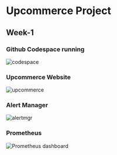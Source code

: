 # Upcommerce Project
## Week-1

### Github Codespace running
![codespace](image.png)

### Upcommerce Website
![upcommerce](image-1.png)

### Alert Manager
![alertmgr](image-3.png)

### Prometheus
![Prometheus dashboard](image-2.png)